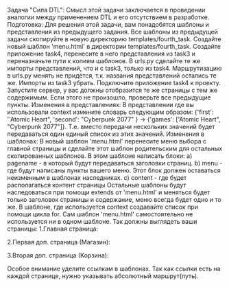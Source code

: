 Задача "Сила DTL":
Смысл этой задачи заключается в проведении аналогии между применением DTL и его отсутствием в разработке.
Подготовка:
Для решения этой задачи, вам понадобятся шаблоны и представления из предыдущего задания.
Все шаблоны из предыдущей задачи скопируйте в новую директорию templates/fourth_task.
Создайте новый шаблон 'menu.html' в директории templates/fourth_task.
Создайте приложение task4, перенесите в него представления из task3 и переназначьте пути к копиям шаблонов.
В urls.py сделайте те же импорты представлений, что и с task3, только из task4. Маршрутизацию в urls.py менять не придётся, т.к. названия представлений остались те же. Импорты из task3 убрать.
Подключите приложение task4 к проекту.
Запустите сервер, у вас должны отобразится те же страницы с тем же содержимым. Если этого не произошло, проверьте все предыдущие пункты.
Изменения в представлениях:
В представлении где вы использовали context измените словарь следующим образом: {'first': ''Atomic Heart", 'second': "Cyberpunk 2077" } -> {'games': ['Atomic Heart", "Cyberpunk 2077"]}. Т.е. вместо передачи нескольких значений будет передаваться один единый список из этих значений.
Изменения в шаблонах:
В новый шаблон 'menu.html' перенесите меню выбора с главной страницы и сделайте этот шаблон родительским для остальных скопированных шаблонов. В этом шаблоне написать блоки:
a) pagename - в который будут передаваться заголовки страниц.
b) menu - где будут написаны пункты вашего меню. Этот блок должен оставаться неизменным в шаблонах наследниках.
c) content - где будет располагаться контент страницы
Остальные шаблоны будут наследоваться при помощи extends от 'menu.html' и меняться будет только заголовок страницы и содержание, меню всегда будет одно и то же.
В шаблоне, где используется context создавайте список при помощи цикла for.
Сам шаблон 'menu.html' самостоятельно не используется ни в одном шаблоне.
Так должны выглядеть ваши страницы:
1.Главная страница:

2.Первая доп. страница (Магазин):

3.Вторая доп. страница (Корзина):

Особое внимание уделите ссылкам в шаблонах. Так как ссылки есть на каждой странице, нужно указывать абсолютный маршрут(путь).
